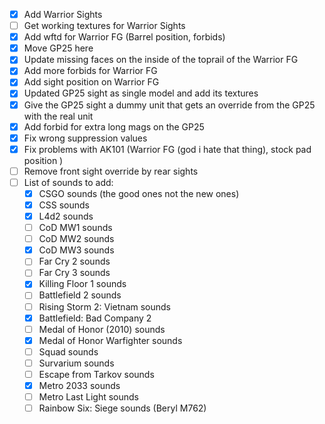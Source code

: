 - [x] Add Warrior Sights
- [ ] Get working textures for Warrior Sights 
- [x] Add wftd for Warrior FG (Barrel position, forbids)
- [x] Move GP25 here
- [x] Update missing faces on the inside of the toprail of the Warrior FG
- [x] Add more forbids for Warrior FG
- [x] Add sight position on Warrior FG
- [x] Updated GP25 sight as single model and add its textures
- [x] Give the GP25 sight a dummy unit that gets an override from the GP25 with the real unit
- [x] Add forbid for extra long mags on the GP25
- [x] Fix wrong suppression values
- [x] Fix problems with AK101 (Warrior FG (god i hate that thing), stock pad position )
- [ ] Remove front sight override by rear sights 
- [ ] List of sounds to add:
	 - [x] CSGO sounds (the good ones not the new ones)
	 - [x] CSS sounds
	 - [x] L4d2 sounds
	 - [ ] CoD MW1 sounds
	 - [ ] CoD MW2 sounds
	 - [x] CoD MW3 sounds
	 - [ ] Far Cry 2 sounds
	 - [ ] Far Cry 3 sounds
	 - [x] Killing Floor 1 sounds
	 - [ ] Battlefield 2 sounds
	 - [ ] Rising Storm 2: Vietnam sounds
	 - [x] Battlefield: Bad Company 2
	 - [ ] Medal of Honor (2010) sounds
	 - [x] Medal of Honor Warfighter sounds
	 - [ ] Squad sounds
	 - [ ] Survarium sounds
	 - [ ] Escape from Tarkov sounds
	 - [x] Metro 2033 sounds
	 - [ ] Metro Last Light sounds
	 - [ ] Rainbow Six: Siege sounds (Beryl M762)